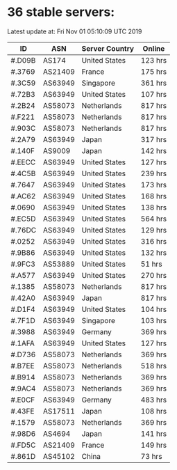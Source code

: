 # 36 stable servers:

Latest update at: Fri Nov 01 05:10:09 UTC 2019

| ID | ASN | Server Country | Online |
| -- | --- | -------------- | ------ |
| #.D09B | AS174 | United States | 123 hrs |
| #.3769 | AS21409 | France | 175 hrs |
| #.3C59 | AS63949 | Singapore | 361 hrs |
| #.72B3 | AS63949 | United States | 107 hrs |
| #.2B24 | AS58073 | Netherlands | 817 hrs |
| #.F221 | AS58073 | Netherlands | 817 hrs |
| #.903C | AS58073 | Netherlands | 817 hrs |
| #.2A79 | AS63949 | Japan | 317 hrs |
| #.140F | AS9009 | Japan | 142 hrs |
| #.EECC | AS63949 | United States | 127 hrs |
| #.4C5B | AS63949 | United States | 239 hrs |
| #.7647 | AS63949 | United States | 173 hrs |
| #.AC62 | AS63949 | United States | 168 hrs |
| #.0690 | AS63949 | United States | 138 hrs |
| #.EC5D | AS63949 | United States | 564 hrs |
| #.76DC | AS63949 | United States | 129 hrs |
| #.0252 | AS63949 | United States | 316 hrs |
| #.9B86 | AS63949 | United States | 132 hrs |
| #.9FC3 | AS53889 | United States | 51 hrs |
| #.A577 | AS63949 | United States | 270 hrs |
| #.1385 | AS58073 | Netherlands | 817 hrs |
| #.42A0 | AS63949 | Japan | 817 hrs |
| #.D1F4 | AS63949 | United States | 104 hrs |
| #.7F1D | AS63949 | Singapore | 103 hrs |
| #.3988 | AS63949 | Germany | 369 hrs |
| #.1AFA | AS63949 | United States | 127 hrs |
| #.D736 | AS58073 | Netherlands | 369 hrs |
| #.B7EE | AS58073 | Netherlands | 518 hrs |
| #.B914 | AS58073 | Netherlands | 369 hrs |
| #.9AC4 | AS58073 | Netherlands | 369 hrs |
| #.E0CF | AS63949 | Germany | 483 hrs |
| #.43FE | AS17511 | Japan | 108 hrs |
| #.1579 | AS58073 | Netherlands | 369 hrs |
| #.98D6 | AS4694 | Japan | 141 hrs |
| #.FD5C | AS21409 | France | 149 hrs |
| #.861D | AS45102 | China | 73 hrs |


